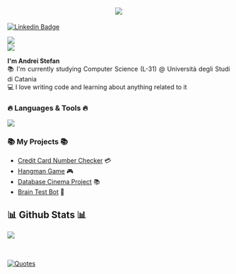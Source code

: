 <!DOCTYPE html>
<html lang="en">
<body>
  <h1 align="center">
    <a href="https://git.io/typing-svg">
      <img src="https://readme-typing-svg.herokuapp.com/?lines=Hi,+Developer!+💻;&center=true&size=30">
    </a>
  </h1>

  <a href="https://www.linkedin.com/in/andrei-stefan-61893b274/">
      <img src="https://img.shields.io/badge/-Andrei-blue?style=flat-square&logo=Linkedin&logoColor=white"
          alt="Linkedin Badge">
  </a>

![](https://komarev.com/ghpvc/?username=picred&color=36b812)<br>
![](https://img.shields.io/github/stars/picred?style=social)<br>

  <p align="justify">
    <strong>I'm Andrei Stefan</strong></u>
    <br>
    📚 I'm currently studying Computer Science (L-31) @ Università degli Studi di Catania
    <br>
    💻 I love writing code and learning about anything related to it
  </p>

  <h3 align="justify">🔥 Languages & Tools 🔥</h3>
  <p align="justify">
    <a href="https://skillicons.dev">
      <img src="https://skillicons.dev/icons?i=c,cpp,java,python,bash,git,github,vscode" />
    </a>
  </p>

  <h3 align="justify">📚 My Projects 📚</h3>
  <ul>
      <li><a href="https://github.com/Picred/ccn-check">Credit Card Number Checker</a> 💳</li>
      <li><a href="https://github.com/Picred/hangman-game">Hangman Game</a> 🎮</li>
      <li><a href="https://github.com/Picred/cinema-database">Database Cinema Project</a> 📚</li>
      <li><a href="https://github.com/Picred/brain-test-bot">Brain Test Bot</a> 🧠</li>
  </ul>

  <h2 align="justify">📊 Github Stats 📊</h2>
  <p align="justify">
    <img src ="https://github-readme-streak-stats.herokuapp.com?user=picred&theme=dark&hide_border=true&background=FFFFFF00">
  </p>

  <br>
  <br>

  <a href="https://github.com/piyushsuthar/github-readme-quotes">
    <img src="https://quotes-github-readme.vercel.app/api?type=horizontal&theme=gruvbox" alt="Quotes">
  </a>
</body>
</html>
